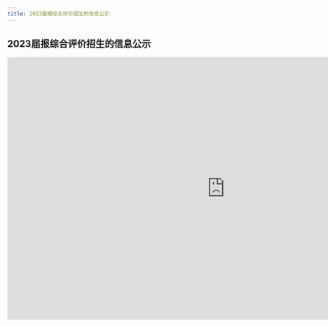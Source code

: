 ```yaml
---
title: 2023届报综合评价招生的信息公示
---
```


## 2023届报综合评价招生的信息公示

<iframe width="992" height="600" frameborder="0" scrolling="no" src="https://view.officeapps.live.com/op/embed.aspx?src=https%3A%2F%2Fpan%2Eknockblog%2Etop%3A443%2Fapi%2Fraw%2F%3Fpath%3D%2FTemp%2F2023%25E5%25B1%258A%25E6%258A%25A5%25E7%25BB%25BC%25E5%2590%2588%25E8%25AF%2584%25E4%25BB%25B7%25E6%258B%259B%25E7%2594%259F%25E7%259A%2584%25E4%25BF%25A1%25E6%2581%25AF%25E5%2585%25AC%25E7%25A4%25BA%2Exlsx&waccluster=PJP1"></iframe>
